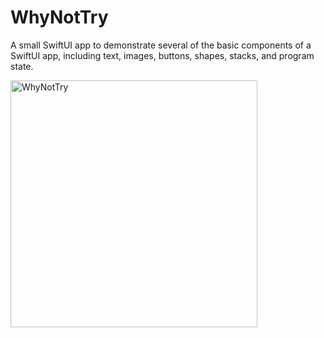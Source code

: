 # WhyNotTry
A small SwiftUI app to demonstrate several of the basic components of a SwiftUI app, including text, images, buttons, shapes, stacks, and program state.

<img width="395" alt="WhyNotTry" src="https://github.com/Ashish-Langhe/WhyNotTry/assets/95478770/2ee11630-3d94-4592-bd68-9bfdfe1f22d0">
